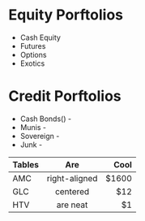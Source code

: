 # Equity Porftolios
* Cash Equity
* Futures
* Options
* Exotics


# Credit Porftolios
* Cash Bonds() -
* Munis -
* Sovereign - 
* Junk - 

| Tables        | Are           | Cool  |
| ------------- |:-------------:| -----:|
| AMC           | right-aligned | $1600 |
| GLC           | centered      |   $12 |
| HTV           | are neat      |    $1 |
